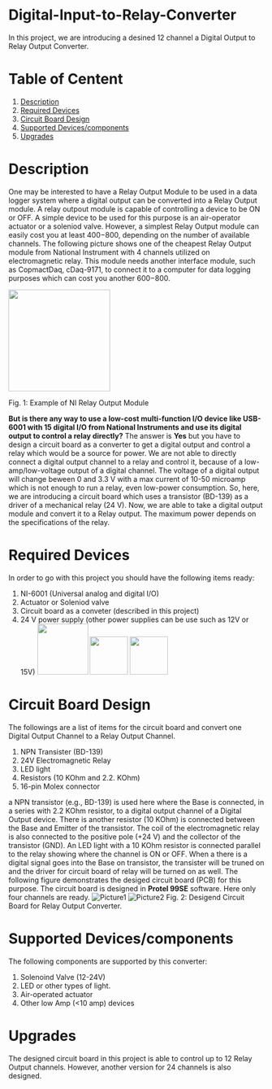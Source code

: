 # Digital-Input-to-Relay-Converter
In this project, we are introducing a desined 12 channel a Digital Output to Relay Output Converter.
# Table of Centent
1. [Description](#1)
2. [Required Devices](#2)
3. [Circuit Board Design](#3) 
4. [Supported Devices/components](#4)
5. [Upgrades](#5)

<a name="1"></a>
# Description
One may be interested to have a Relay Output Module to be used in a data logger system where a digital output can be converted into a Relay Output module. A relay outpout module is capable of controlling a device to be ON or OFF. A simple device to be used for this purpose is an air-operator actuator or a soleniod valve. However, a simplest Relay Output module can easily cost you at least $400-$800, depending on the number of available channels. The following picture shows one of the cheapest Relay Output module from National Instrument with 4 channels utilized on electromagnetic relay. This module needs another interface module, such as CopmactDaq, cDaq-9171, to connect it to a computer for data logging purposes which can cost you another $600-$800. 

<img src="https://user-images.githubusercontent.com/108043716/177025967-07355563-a29a-46fb-8db6-046afeeff769.png" width="200" />

Fig. 1: Example of NI Relay Output Module 

**But is there any way to use a low-cost multi-function I/O device like USB-6001 with 15 digital I/O from National Instruments and use its digital output to control a relay directly?** The answer is **Yes** but you have to design a circuit board as a converter to get a digital output and control a relay which would be a source for power. We are not able to directly connect a digital output channel to a relay and control it, because of a low-amp/low-voltage output of a digital channel. The voltage of a digital output will change beween 0 and 3.3 V with a max current of 10-50 microamp which is not enough to run a relay, even low-power consumption. So, here, we are introducing a circuit board which uses a transistor (BD-139) as a driver of a mechanical relay (24 V). Now, we are able to take a digital output module and convert it to a Relay output. The maximum power depends on the specifications of the relay.

<a name="2"></a>
# Required Devices
In order to go with this project you should have the following items ready:
1. NI-6001 (Universal analog and digital I/O)
2. Actuator or Soleniod valve 
3. Circuit board as a conveter (described in this project)
4. 24 V power supply (other power supplies can be use such as 12V or 15V) 
<img src="https://user-images.githubusercontent.com/108043716/177025510-1c7571d7-4a0f-4f32-be89-a403b97a0c09.png" width="100" /> <img src="https://user-images.githubusercontent.com/108043716/177026352-008c9eaf-ba27-4b26-84dc-d2752f9aa47c.png" width="75" /> <img src="https://user-images.githubusercontent.com/108043716/177026484-89a79800-a4ca-45f3-b7e1-4f9955307be2.png" width="75" /> 
<a name="3"></a>
# Circuit Board Design
The followings are a list of items for the circuit board and convert one Digital Output Channel to a Relay Output Channel.
1. NPN Transister (BD-139)
2. 24V Electromagnetic Relay
3. LED light
4. Resistors (10 KOhm and 2.2. KOhm)
5. 16-pin Molex connector

a NPN transistor (e.g., BD-139) is used here where the Base is connected, in a series with 2.2 KOhm resistor, to a digital output channel of a Digital Output device. There is another resistor (10 KOhm) is connected between the Base and Emitter of the transistor. The coil of the electromagnetic relay is also connected to the positive pole (+24 V) and the collector of the transistor (GND). An LED light with a 10 KOhm resistor is connected parallel to the relay showing where the channel is ON or OFF. When a there is a digital signal goes into the Base on transistor, the transister will be truned on and the driver for circuit board of relay will be turned on as well.
The following figure demonstrates the desiged circuit board (PCB) for this purpose. The circuit board is designed in **Protel 99SE** software. Here only four channels are ready.
![Picture1](https://user-images.githubusercontent.com/108043716/177025641-1acea2bc-d654-43c1-9f3b-6ef199509e5e.jpg)
![Picture2](https://user-images.githubusercontent.com/108043716/177025663-3593d234-a6d0-4920-8bd1-6165b8377529.jpg)
Fig. 2: Desigend Circuit Board for Relay Output Converter. 

<a name="3"></a>
# Supported Devices/components
The following components are supported by this converter:
1. Solenoind Valve (12-24V)
2. LED or other types of light.
3. Air-operated actuator
4. Other low Amp (<10 amp) devices
<a name="4"></a>
# Upgrades
The designed circuit board in this project is able to control up to 12 Relay Output channels. However, another version for 24 channels is also designed.
